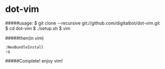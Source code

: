 dot-vim
=======

#####usage:
    $ git clone --recursive git://github.com/digitalbot/dot-vim.git
    $ cd dot-vim
    $ ./setup.sh
    $ vim

#####then(in vim)

    :NeoBundleInstall
    :q

#####Complete!
enjoy vim!
